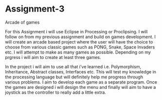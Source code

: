 # Assignment-3
Arcade of games

For this Assignment i will use Eclipse in Processing or Proclipsing. I will follow on from my previous assignment and build on games development. I will create an arcade based project where the user will have the choice to choose from various classic games such as PONG, Snake, Space Invaders etc. I will attempt to make as many games as possible. Depending on my prgress i will aim to create at least three games. 

In the project i will aim to use all that i've learned i.e. Polymorphism, Inheritance, Abstract classes, Interfaces etc. This will test my knowledge in the processing language but will definitely help me progress through various problems. I aim to develop each game as a separate program. Once the games are designed i will design the menu and finally will aim to have a joystick as the controller to really add a little extra.
